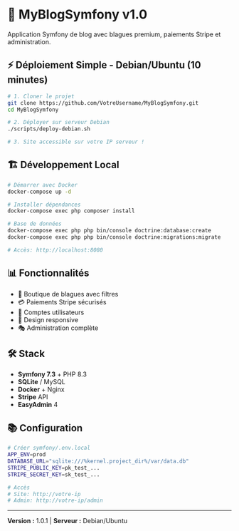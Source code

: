# 🚀 MyBlogSymfony v1.0

Application Symfony de blog avec blagues premium, paiements Stripe et administration.

## ⚡ Déploiement Simple - Debian/Ubuntu (10 minutes)

```bash
# 1. Cloner le projet
git clone https://github.com/VotreUsername/MyBlogSymfony.git
cd MyBlogSymfony

# 2. Déployer sur serveur Debian
./scripts/deploy-debian.sh

# 3. Site accessible sur votre IP serveur !
```

## 🏗️ Développement Local

```bash
# Démarrer avec Docker
docker-compose up -d

# Installer dépendances
docker-compose exec php composer install

# Base de données
docker-compose exec php php bin/console doctrine:database:create
docker-compose exec php php bin/console doctrine:migrations:migrate

# Accès: http://localhost:8080
```

## 📊 Fonctionnalités

- 🛒 Boutique de blagues avec filtres
- 💳 Paiements Stripe sécurisés
- 👤 Comptes utilisateurs
- 📱 Design responsive
- 🎭 Administration complète

## 🛠️ Stack

- **Symfony 7.3** + PHP 8.3
- **SQLite** / MySQL
- **Docker** + Nginx
- **Stripe** API
- **EasyAdmin** 4

## 📚 Configuration

```bash
# Créer symfony/.env.local
APP_ENV=prod
DATABASE_URL="sqlite:///%kernel.project_dir%/var/data.db"
STRIPE_PUBLIC_KEY=pk_test_...
STRIPE_SECRET_KEY=sk_test_...

# Accès
# Site: http://votre-ip
# Admin: http://votre-ip/admin
```

---

**Version :** 1.0.1 | **Serveur :** Debian/Ubuntu
